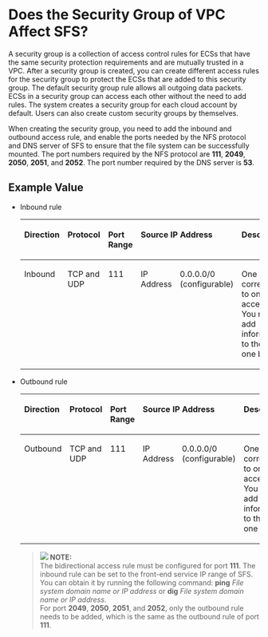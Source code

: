 # Does the Security Group of VPC Affect SFS?<a name="sfs_01_0081"></a>

A security group is a collection of access control rules for ECSs that have the same security protection requirements and are mutually trusted in a VPC. After a security group is created, you can create different access rules for the security group to protect the ECSs that are added to this security group. The default security group rule allows all outgoing data packets. ECSs in a security group can access each other without the need to add rules. The system creates a security group for each cloud account by default. Users can also create custom security groups by themselves.

When creating the security group, you need to add the inbound and outbound access rule, and enable the ports needed by the NFS protocol and DNS server of SFS to ensure that the file system can be successfully mounted. The port numbers required by the NFS protocol are  **111**,  **2049**,  **2050**,  **2051**, and  **2052**. The port number required by the DNS server is  **53**.

## **Example Value**<a name="section54544852203537"></a>

-   Inbound rule

    <a name="table54184017205651"></a>
    <table><thead align="left"><tr id="row35424582205651"><th class="cellrowborder" valign="top" id="mcps1.1.7.1.1"><p id="p50818907205651"><a name="p50818907205651"></a><a name="p50818907205651"></a>Direction</p>
    </th>
    <th class="cellrowborder" valign="top" id="mcps1.1.7.1.2"><p id="p22690788205651"><a name="p22690788205651"></a><a name="p22690788205651"></a>Protocol</p>
    </th>
    <th class="cellrowborder" valign="top" id="mcps1.1.7.1.3"><p id="p26014538205651"><a name="p26014538205651"></a><a name="p26014538205651"></a>Port Range</p>
    </th>
    <th class="cellrowborder" colspan="2" valign="top" id="mcps1.1.7.1.4"><p id="p26802804205651"><a name="p26802804205651"></a><a name="p26802804205651"></a>Source IP Address</p>
    </th>
    <th class="cellrowborder" valign="top" id="mcps1.1.7.1.5"><p id="p8223146205917"><a name="p8223146205917"></a><a name="p8223146205917"></a>Description</p>
    </th>
    </tr>
    </thead>
    <tbody><tr id="row23543498205651"><td class="cellrowborder" valign="top" width="15.151515151515152%" headers="mcps1.1.7.1.1 "><p id="p27975222205651"><a name="p27975222205651"></a><a name="p27975222205651"></a>Inbound</p>
    </td>
    <td class="cellrowborder" valign="top" width="14.141414141414144%" headers="mcps1.1.7.1.2 "><p id="p51400477205651"><a name="p51400477205651"></a><a name="p51400477205651"></a>TCP and UDP</p>
    </td>
    <td class="cellrowborder" valign="top" width="14.141414141414144%" headers="mcps1.1.7.1.3 "><p id="p2689129205651"><a name="p2689129205651"></a><a name="p2689129205651"></a>111</p>
    </td>
    <td class="cellrowborder" valign="top" width="9.090909090909092%" headers="mcps1.1.7.1.4 "><p id="p16492930205651"><a name="p16492930205651"></a><a name="p16492930205651"></a>IP Address</p>
    </td>
    <td class="cellrowborder" valign="top" width="9.090909090909092%" headers="mcps1.1.7.1.4 "><p id="p60858959205651"><a name="p60858959205651"></a><a name="p60858959205651"></a>0.0.0.0/0 (configurable)</p>
    </td>
    <td class="cellrowborder" valign="top" width="38.38383838383839%" headers="mcps1.1.7.1.5 "><p id="p5197130205930"><a name="p5197130205930"></a><a name="p5197130205930"></a>One port corresponds to one access rule. You need to add information to the ports one by one.</p>
    </td>
    </tr>
    </tbody>
    </table>

-   Outbound rule

    <a name="table44923309203526"></a>
    <table><thead align="left"><tr id="row52561756203526"><th class="cellrowborder" valign="top" id="mcps1.1.7.1.1"><p id="p49783918204530"><a name="p49783918204530"></a><a name="p49783918204530"></a>Direction</p>
    </th>
    <th class="cellrowborder" valign="top" id="mcps1.1.7.1.2"><p id="p55722220204537"><a name="p55722220204537"></a><a name="p55722220204537"></a>Protocol</p>
    </th>
    <th class="cellrowborder" valign="top" id="mcps1.1.7.1.3"><p id="p11644070203526"><a name="p11644070203526"></a><a name="p11644070203526"></a>Port Range</p>
    </th>
    <th class="cellrowborder" colspan="2" valign="top" id="mcps1.1.7.1.4"><p id="p3645591203526"><a name="p3645591203526"></a><a name="p3645591203526"></a>Source IP Address</p>
    </th>
    <th class="cellrowborder" valign="top" id="mcps1.1.7.1.5"><p id="p8146189211017"><a name="p8146189211017"></a><a name="p8146189211017"></a>Description</p>
    </th>
    </tr>
    </thead>
    <tbody><tr id="row26857486203526"><td class="cellrowborder" valign="top" width="16%" headers="mcps1.1.7.1.1 "><p id="p13451176204530"><a name="p13451176204530"></a><a name="p13451176204530"></a>Outbound</p>
    </td>
    <td class="cellrowborder" valign="top" width="14.000000000000002%" headers="mcps1.1.7.1.2 "><p id="p51509273204537"><a name="p51509273204537"></a><a name="p51509273204537"></a>TCP and UDP</p>
    </td>
    <td class="cellrowborder" valign="top" width="15%" headers="mcps1.1.7.1.3 "><p id="p53386267203526"><a name="p53386267203526"></a><a name="p53386267203526"></a>111</p>
    </td>
    <td class="cellrowborder" valign="top" width="9%" headers="mcps1.1.7.1.4 "><p id="p29320371203526"><a name="p29320371203526"></a><a name="p29320371203526"></a>IP Address</p>
    </td>
    <td class="cellrowborder" valign="top" width="8%" headers="mcps1.1.7.1.4 "><p id="p37075380204554"><a name="p37075380204554"></a><a name="p37075380204554"></a>0.0.0.0/0 (configurable)</p>
    </td>
    <td class="cellrowborder" valign="top" width="38%" headers="mcps1.1.7.1.5 "><p id="p28494090211017"><a name="p28494090211017"></a><a name="p28494090211017"></a>One port corresponds to one access rule. You need to add information to the ports one by one.</p>
    </td>
    </tr>
    </tbody>
    </table>

    >![](/images/icon-note.gif) **NOTE:**   
    >The bidirectional access rule must be configured for port  **111**. The inbound rule can be set to the front-end service IP range of SFS. You can obtain it by running the following command:  **ping** _File system domain name or IP address_  or  **dig** _File system domain name or IP address_.  
    >For port  **2049**,  **2050**,  **2051**, and  **2052**, only the outbound rule needs to be added, which is the same as the outbound rule of port  **111**.  


